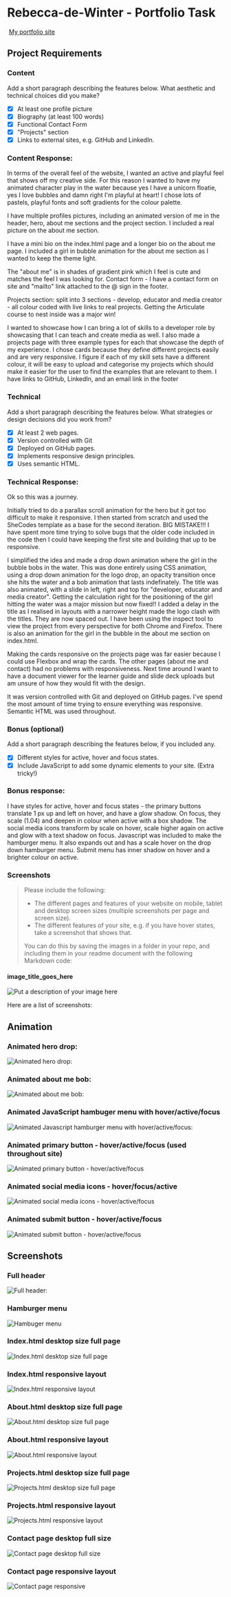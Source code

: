 # Rebecca-de-Winter - Portfolio Task

​
[My portfolio site](https://rebecca-de-winter.github.io/)
​

## Project Requirements

### Content

Add a short paragraph describing the features below. What aesthetic and technical choices did you make?

- [x] At least one profile picture
- [x] Biography (at least 100 words)
- [x] Functional Contact Form
- [x] "Projects" section
- [x] Links to external sites, e.g. GitHub and LinkedIn.
      ​

### Content Response:

In terms of the overall feel of the website, I wanted an active and playful feel that shows off my creative side. For this reason I wanted to have my animated character play in the water because yes I have a unicorn floatie, yes I love bubbles and damn right I'm playful at heart! I chose lots of pastels, playful fonts and soft gradients for the colour palette. <br>

I have multiple profiles pictures, including an animated version of me in the header, hero, about me sections and the project section. I included a real picture on the about me section. <br>

I have a mini bio on the index.html page and a longer bio on the about me page. I included a girl in bubble animation for the about me section as I wanted to keep the theme light.

The "about me" is in shades of gradient pink which I feel is cute and matches the feel I was looking for.
Contact form - I have a contact form on site and "mailto" link attached to the @ sign in the footer.

Projects section: split into 3 sections - develop, educator and media creator - all colour coded with live links to real projects. Getting the Articulate course to nest inside was a major win!

I wanted to showcase how I can bring a lot of skills to a developer role by showcasing that I can teach and create media as well. I also made a projects page with three example types for each that showcase the depth of my experience. I chose cards because they define different projects easily and are very responsive.
I figure if each of my skill sets have a different colour, it will be easy to upload and categorise my projects which should make it easier for the user to find the examples that are relevant to them. I have links to GitHub, LinkedIn, and an email link in the footer<br>

### Technical

Add a short paragraph describing the features below. What strategies or design decisions did you work from?

- [x] At least 2 web pages.
- [x] Version controlled with Git
- [x] Deployed on GitHub pages.
- [x] Implements responsive design principles.
- [x] Uses semantic HTML.

### Technical Response:

Ok so this was a journey.

Initially tried to do a parallax scroll animation for the hero but it got too difficult to make it responsive. I then started from scratch and used the SheCodes template as a base for the second iteration. BIG MISTAKE!!!
I have spent more time trying to solve bugs that the older code included in the code then I could have keeping the first site and building that up to be responsive.

I simplified the idea and made a drop down animation where the girl in the bubble bobs in the water. This was done entirely using CSS animation, using a drop down animation for the logo drop, an opacity transition once she hits the water and a bob animation that lasts indefinately. The title was also animated, with a slide in left, right and top for "developer, educator and media creator". Getting the calculation right for the positioning of the girl hitting the water was a major mission but now fixed!! I added a delay in the title as I realised in layouts with a narrower height made the logo clash with the titles. They are now spaced out. I have been using the inspect tool to view the project from every perspective for both Chrome and Firefox. There is also an animation for the girl in the bubble in the about me section on index.html.

Making the cards responsive on the projects page was far easier because I could use Flexbox and wrap the cards. The other pages (about me and contact) had no problems with responsiveness. Next time around I want to have a document viewer for the learner guide and slide deck uploads but am unsure of how they would fit with the design. <br>

It was version controlled with Git and deployed on GitHub pages. I've spend the most amount of time trying to ensure everything was responsive. Semantic HTML was used throughout.

### Bonus (optional)

Add a short paragraph describing the features below, if you included any.

- [x] Different styles for active, hover and focus states.
- [x] Include JavaScript to add some dynamic elements to your site. (Extra tricky!)
      ​

### Bonus response:

I have styles for active, hover and focus states - the primary buttons translate 1 px up and left on hover, and have a glow shadow. On focus, they scale (1.04) and deepen in colour when active with a box shadow.
The social media icons transform by scale on hover, scale higher again on active and glow with a text shadow on focus. Javascript was included to make the hamburger menu. It also expands out and has a scale hover on the drop down hamburger menu.
Submit menu has inner shadow on hover and a brighter colour on active.

### Screenshots

> Please include the following:
>
> - The different pages and features of your website on mobile, tablet and desktop screen sizes (multiple screenshots per page and screen size).
> - The different features of your site, e.g. if you have hover states, take a screenshot that shows that.
>
> You can do this by saving the images in a folder in your repo, and including them in your readme document with the following Markdown code:

#### image_title_goes_here

![Put a description of your image here](./relative_path_to_file)

Here are a list of screenshots:

## Animation

### Animated hero drop:

![Animated hero drop:](./assets/screenshots/animated-logo-sequence.gif)

### Animated about me bob:

![Animated about me bob:](./assets/screenshots/animated-about-me-bob.gif)

### Animated JavaScript hambuger menu with hover/active/focus

![Animated Javascript hamburger menu with hover/active/focus:](./assets/screenshots/javascript-hamburger-with-hover.gif)

### Animated primary button - hover/active/focus (used throughout site)

![Animated primary button - hover/active/focus](./assets/screenshots/primary-button-hover-active-focus.gif)

### Animated social media icons - hover/focus/active

![Animated social media icons - hover/active/focus](./assets/screenshots/social-media-hover-focus-active.gif)

### Animated submit button - hover/active/focus

![Animated submit button - hover/active/focus](./assets/screenshots/Submit-button-hover-active-focus.gif)

## Screenshots

### Full header

![Full header:](./assets/screenshots/full-header.png)

### Hamburger menu

![Hambuger menu](./assets/screenshots/hamburger-menu.png)

### Index.html desktop size full page

![Index.html desktop size full page](./assets/screenshots/index.html-desktop-full-size.png)

### Index.html responsive layout

![Index.html responsive layout](./assets/screenshots/index.html-responsive-layout.png)

### About.html desktop size full page

![About.html desktop size full page](./assets/screenshots/about.html-desktop-size.png)

### About.html responsive layout

![About.html responsive layout](./assets/screenshots/about-html-responsive.png)

### Projects.html desktop size full page

![Projects.html desktop size full page](./assets/screenshots/projects.html-desktop-full-size.png)

### Projects.html responsive layout

![Projects.html responsive layout](./assets/screenshots/projects.html-responsive.png)

### Contact page desktop full size

![Contact page desktop full size](./assets/screenshots/contact-desktop-size.png)

### Contact page responsive layout

![Contact page responsive](./assets/screenshots/contact-form-responsive.png)
